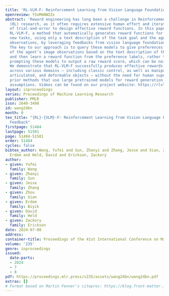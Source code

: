 ```yaml
---
title: 'RL-VLM-F: Reinforcement Learning from Vision Language Foundation Model Feedback'
openreview: YSoMmNWZZx
abstract: 'Reward engineering has long been a challenge in Reinforcement Learning
  (RL) research, as it often requires extensive human effort and iterative processes
  of trial-and-error to design effective reward functions. In this paper, we propose
  RL-VLM-F, a method that automatically generates reward functions for agents to learn
  new tasks, using only a text description of the task goal and the agent’s visual
  observations, by leveraging feedbacks from vision language foundation models (VLMs).
  The key to our approach is to query these models to give preferences over pairs
  of the agent’s image observations based on the text description of the task goal,
  and then learn a reward function from the preference labels, rather than directly
  prompting these models to output a raw reward score, which can be noisy and inconsistent.
  We demonstrate that RL-VLM-F successfully produces effective rewards and policies
  across various domains — including classic control, as well as manipulation of rigid,
  articulated, and deformable objects — without the need for human supervision, outperforming
  prior methods that use large pretrained models for reward generation under the same
  assumptions. Videos can be found on our project website: https://rlvlmf2024.github.io/'
layout: inproceedings
series: Proceedings of Machine Learning Research
publisher: PMLR
issn: 2640-3498
id: wang24bn
month: 0
tex_title: "{RL}-{VLM}-F: Reinforcement Learning from Vision Language Foundation Model
  Feedback"
firstpage: 51484
lastpage: 51501
page: 51484-51501
order: 51484
cycles: false
bibtex_author: Wang, Yufei and Sun, Zhanyi and Zhang, Jesse and Xian, Zhou and Biyik,
  Erdem and Held, David and Erickson, Zackory
author:
- given: Yufei
  family: Wang
- given: Zhanyi
  family: Sun
- given: Jesse
  family: Zhang
- given: Zhou
  family: Xian
- given: Erdem
  family: Biyik
- given: David
  family: Held
- given: Zackory
  family: Erickson
date: 2024-07-08
address:
container-title: Proceedings of the 41st International Conference on Machine Learning
volume: '235'
genre: inproceedings
issued:
  date-parts:
  - 2024
  - 7
  - 8
pdf: https://proceedings.mlr.press/v235/assets/wang24bn/wang24bn.pdf
extras: []
# Format based on Martin Fenner's citeproc: https://blog.front-matter.io/posts/citeproc-yaml-for-bibliographies/
---
```

